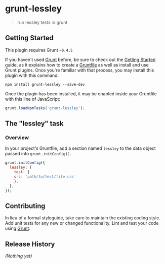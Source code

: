# grunt-lessley

> run lessley tests in grunt

## Getting Started
This plugin requires Grunt `~0.4.5`

If you haven't used [Grunt](http://gruntjs.com/) before, be sure to check out the [Getting Started](http://gruntjs.com/getting-started) guide, as it explains how to create a [Gruntfile](http://gruntjs.com/sample-gruntfile) as well as install and use Grunt plugins. Once you're familiar with that process, you may install this plugin with this command:

```shell
npm install grunt-lessley --save-dev
```

Once the plugin has been installed, it may be enabled inside your Gruntfile with this line of JavaScript:

```js
grunt.loadNpmTasks('grunt-lessley');
```

## The "lessley" task

### Overview
In your project's Gruntfile, add a section named `lessley` to the data object passed into `grunt.initConfig()`.

```js
grunt.initConfig({
  lessley: {
    test: {
    src: 'path/to/test/file.css'
    },
  },
});
```



## Contributing
In lieu of a formal styleguide, take care to maintain the existing coding style. Add unit tests for any new or changed functionality. Lint and test your code using [Grunt](http://gruntjs.com/).

## Release History
_(Nothing yet)_
